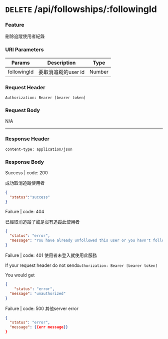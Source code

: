# `DELETE` /api/followships/:followingId

### Feature

刪除追蹤使用者紀錄

### URI Parameters

| Params | Description | Type |
| --- | --- | --- |
| followingId | 要取消追蹤的user id | Number |

### Request Header

```
Authorization: Bearer [bearer token]
```

### Request Body

N/A

---

### Response Header

```
content-type: application/json
```

### Response Body

Success | code: 200

成功取消追蹤使用者

```json
{
  "status":"success"
}
```

Failure | code: 404

已經取消追蹤了或是沒有追蹤此使用者

```json
{
  "status": "error",
  "message": "You have already unfollowed this user or you havn't followed this user."
}
```

Failure | code: 401 使用者未登入就使用此服務

If your request header do not send`Authorization: Bearer [bearer token]`

You would get

```json
{
	"status": "error",
  "message": "unauthorized"
}
```

Failure | code: 500 其他server error

```json
{
  "status": "error",
  "message": {{err message}}
}
```